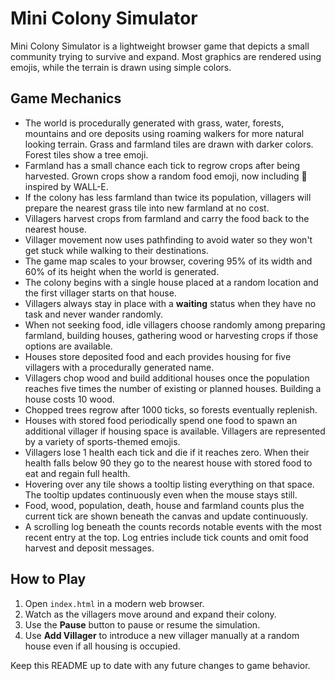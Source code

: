 # Mini Colony Simulator

Mini Colony Simulator is a lightweight browser game that depicts a small community trying to survive and expand. Most graphics are rendered using emojis, while the terrain is drawn using simple colors.

## Game Mechanics

- The world is procedurally generated with grass, water, forests, mountains and ore deposits using roaming walkers for more natural looking terrain. Grass and farmland tiles are drawn with darker colors. Forest tiles show a tree emoji.
- Farmland has a small chance each tick to regrow crops after being harvested. Grown crops show a random food emoji, now including 🍕 inspired by WALL-E.
- If the colony has less farmland than twice its population, villagers will prepare the nearest grass tile into new farmland at no cost.
- Villagers harvest crops from farmland and carry the food back to the nearest house.
- Villager movement now uses pathfinding to avoid water so they won't get stuck while walking to their destinations.
- The game map scales to your browser, covering 95% of its width and 60% of its height when the world is generated.
- The colony begins with a single house placed at a random location and the first villager starts on that house.
- Villagers always stay in place with a **waiting** status when they have no task and never wander randomly.
- When not seeking food, idle villagers choose randomly among preparing farmland, building houses, gathering wood or harvesting crops if those options are available.
- Houses store deposited food and each provides housing for five villagers with a procedurally generated name.
- Villagers chop wood and build additional houses once the population reaches five times the number of existing or planned houses. Building a house costs 10 wood.
- Chopped trees regrow after 1000 ticks, so forests eventually replenish.
- Houses with stored food periodically spend one food to spawn an additional villager if housing space is available. Villagers are represented by a variety of sports-themed emojis.
- Villagers lose 1 health each tick and die if it reaches zero. When their health falls below 90 they go to the nearest house with stored food to eat and regain full health.
- Hovering over any tile shows a tooltip listing everything on that space. The
  tooltip updates continuously even when the mouse stays still.
- Food, wood, population, death, house and farmland counts plus the current tick are shown beneath the canvas and update continuously.
- A scrolling log beneath the counts records notable events with the most recent entry at the top. Log entries include tick counts and omit food harvest and deposit messages.

## How to Play

1. Open `index.html` in a modern web browser.
2. Watch as the villagers move around and expand their colony.
3. Use the **Pause** button to pause or resume the simulation.
4. Use **Add Villager** to introduce a new villager manually at a random house even if all housing is occupied.

Keep this README up to date with any future changes to game behavior.
